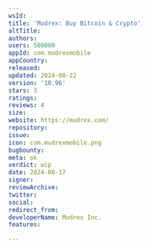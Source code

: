 ```yaml
---
wsId: 
title: 'Mudrex: Buy Bitcoin & Crypto'
altTitle: 
authors: 
users: 500000
appId: com.mudrexmobile
appCountry: 
released: 
updated: 2024-08-22
version: '10.96'
stars: 3
ratings: 
reviews: 4
size: 
website: https://mudrex.com/
repository: 
issue: 
icon: com.mudrexmobile.png
bugbounty: 
meta: ok
verdict: wip
date: 2024-08-17
signer: 
reviewArchive: 
twitter: 
social: 
redirect_from: 
developerName: Mudrex Inc.
features: 

---
```


